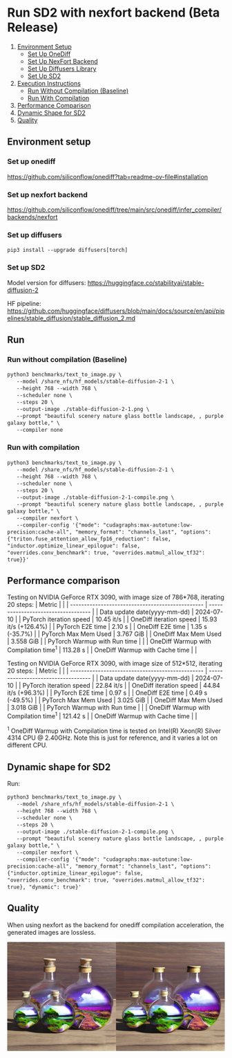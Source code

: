 # Run SD2 with nexfort backend (Beta Release)

1. [Environment Setup](#environment-setup)
   - [Set Up OneDiff](#set-up-onediff)
   - [Set Up NexFort Backend](#set-up-nexfort-backend)
   - [Set Up Diffusers Library](#set-up-diffusers)
   - [Set Up SD2](#set-up-sd2)
2. [Execution Instructions](#run)
   - [Run Without Compilation (Baseline)](#run-without-compilation-baseline)
   - [Run With Compilation](#run-with-compilation)
3. [Performance Comparison](#performance-comparison)
4. [Dynamic Shape for SD2](#dynamic-shape-for-sd2)
5. [Quality](#quality)

## Environment setup
### Set up onediff
https://github.com/siliconflow/onediff?tab=readme-ov-file#installation

### Set up nexfort backend
https://github.com/siliconflow/onediff/tree/main/src/onediff/infer_compiler/backends/nexfort

### Set up diffusers

```
pip3 install --upgrade diffusers[torch]
```
### Set up SD2
Model version for diffusers: https://huggingface.co/stabilityai/stable-diffusion-2

HF pipeline: https://github.com/huggingface/diffusers/blob/main/docs/source/en/api/pipelines/stable_diffusion/stable_diffusion_2.md

## Run

### Run without compilation (Baseline)
```shell
python3 benchmarks/text_to_image.py \
   --model /share_nfs/hf_models/stable-diffusion-2-1 \
   --height 768 --width 768 \
   --scheduler none \
   --steps 20 \
   --output-image ./stable-diffusion-2-1.png \
   --prompt "beautiful scenery nature glass bottle landscape, , purple galaxy bottle," \
   --compiler none
```

### Run with compilation

```shell
python3 benchmarks/text_to_image.py \
   --model /share_nfs/hf_models/stable-diffusion-2-1 \
   --height 768 --width 768 \
   --scheduler none \
   --steps 20 \
   --output-image ./stable-diffusion-2-1-compile.png \
   --prompt "beautiful scenery nature glass bottle landscape, , purple galaxy bottle," \
   --compiler nexfort \
   --compiler-config '{"mode": "cudagraphs:max-autotune:low-precision:cache-all", "memory_format": "channels_last", "options": {"triton.fuse_attention_allow_fp16_reduction": false, "inductor.optimize_linear_epilogue": false, "overrides.conv_benchmark": true, "overrides.matmul_allow_tf32": true}}'
```

## Performance comparison

Testing on NVIDIA GeForce RTX 3090, with image size of 786*768, iterating 20 steps:
| Metric                                           |                                     |
| ------------------------------------------------ | ----------------------------------- |
| Data update date(yyyy-mm-dd)                     | 2024-07-10                          |
| PyTorch iteration speed                          | 10.45 it/s                          |
| OneDiff iteration speed                          | 15.93 it/s (+126.4%)                |
| PyTorch E2E time                                 | 2.10 s                              |
| OneDiff E2E time                                 | 1.35 s (-35.7%)                     |
| PyTorch Max Mem Used                             | 3.767 GiB                           |
| OneDiff Max Mem Used                             | 3.558 GiB                           |
| PyTorch Warmup with Run time                     |                                     |
| OneDiff Warmup with Compilation time<sup>1</sup> | 113.28 s                            |
| OneDiff Warmup with Cache time                   |                                     |

Testing on NVIDIA GeForce RTX 3090, with image size of 512*512, iterating 20 steps:
| Metric                                           |                                     |
| ------------------------------------------------ | ----------------------------------- |
| Data update date(yyyy-mm-dd)                     | 2024-07-10                          |
| PyTorch iteration speed                          | 22.84 it/s                          |
| OneDiff iteration speed                          | 44.84 it/s (+96.3%)                 |
| PyTorch E2E time                                 | 0.97 s                              |
| OneDiff E2E time                                 | 0.49 s (-49.5%)                     |
| PyTorch Max Mem Used                             | 3.025 GiB                           |
| OneDiff Max Mem Used                             | 3.018 GiB                           |
| PyTorch Warmup with Run time                     |                                     |
| OneDiff Warmup with Compilation time<sup>1</sup> | 121.42 s                            |
| OneDiff Warmup with Cache time                   |                                     |

<sup>1</sup> OneDiff Warmup with Compilation time is tested on Intel(R) Xeon(R) Silver 4314 CPU @ 2.40GHz. Note this is just for reference, and it varies a lot on different CPU.

<!-- 
Testing on 4090:
| Metric                                           |                                     |
| ------------------------------------------------ | ----------------------------------- |
| Data update date(yyyy-mm-dd)                     | 2024-06-29                          |
| PyTorch iteration speed                          | 6.67 it/s                           |
| OneDiff iteration speed                          | 11.51 it/s (+72.6%)                 |
| PyTorch E2E time                                 | 4.90 s                              |
| OneDiff E2E time                                 | 2.67 s (-45.5%)                     |
| PyTorch Max Mem Used                             | 18.799 GiB                          |
| OneDiff Max Mem Used                             | 17.902 GiB                          |
| PyTorch Warmup with Run time                     | 4.99 s                              |
| OneDiff Warmup with Compilation time<sup>2</sup> | 302.79 s                            |
| OneDiff Warmup with Cache time                   | 51.96 s                             |

 <sup>2</sup> AMD EPYC 7543 32-Core Processor -->


## Dynamic shape for SD2

Run:

```shell
python3 benchmarks/text_to_image.py \
   --model /share_nfs/hf_models/stable-diffusion-2-1 \
   --height 768 --width 768 \
   --scheduler none \
   --steps 20 \
   --output-image ./stable-diffusion-2-1-compile.png \
   --prompt "beautiful scenery nature glass bottle landscape, , purple galaxy bottle," \
   --compiler nexfort \
   --compiler-config '{"mode": "cudagraphs:max-autotune:low-precision:cache-all", "memory_format": "channels_last", "options": {"inductor.optimize_linear_epilogue": false, "overrides.conv_benchmark": true, "overrides.matmul_allow_tf32": true}, "dynamic": true}'
```

## Quality
When using nexfort as the backend for onediff compilation acceleration, the generated images are lossless.

<p align="center">
<img src="../../../imgs/nexfort_sd2_demo.png">
</p>
